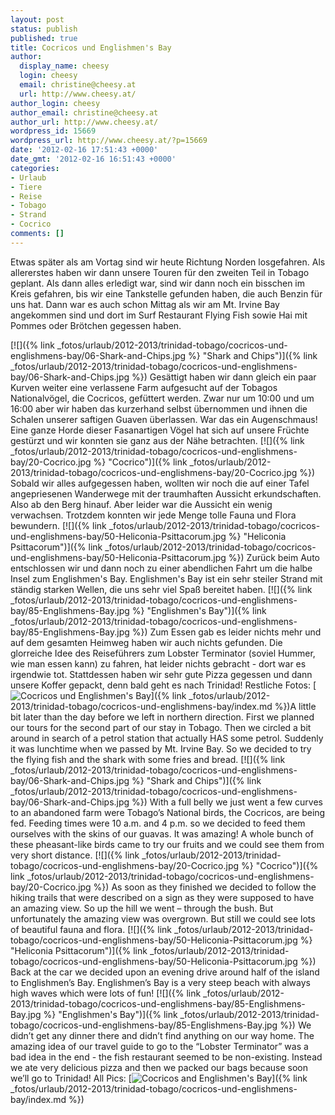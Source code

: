 ```yaml
---
layout: post
status: publish
published: true
title: Cocricos und Englishmen's Bay
author:
  display_name: cheesy
  login: cheesy
  email: christine@cheesy.at
  url: http://www.cheesy.at/
author_login: cheesy
author_email: christine@cheesy.at
author_url: http://www.cheesy.at/
wordpress_id: 15669
wordpress_url: http://www.cheesy.at/?p=15669
date: '2012-02-16 17:51:43 +0000'
date_gmt: '2012-02-16 16:51:43 +0000'
categories:
- Urlaub
- Tiere
- Reise
- Tobago
- Strand
- Cocrico
comments: []
---
```

<!--:de-->Etwas später als am Vortag sind wir heute Richtung Norden losgefahren. Als allererstes haben wir dann unsere Touren für den zweiten Teil in Tobago geplant. Als dann alles erledigt war, sind wir dann noch ein bisschen im Kreis gefahren, bis wir eine Tankstelle gefunden haben, die auch Benzin für uns hat. Dann war es auch schon Mittag als wir am Mt. Irvine Bay angekommen sind und dort im Surf Restaurant Flying Fish sowie Hai mit Pommes oder Brötchen gegessen haben.
[![]({% link _fotos/urlaub/2012-2013/trinidad-tobago/cocricos-und-englishmens-bay/06-Shark-and-Chips.jpg %} "Shark and Chips")]({% link _fotos/urlaub/2012-2013/trinidad-tobago/cocricos-und-englishmens-bay/06-Shark-and-Chips.jpg %})
Gesättigt haben wir dann gleich ein paar Kurven weiter eine verlassene Farm aufgesucht auf der Tobagos Nationalvögel, die Cocricos, gefüttert werden. Zwar nur um 10:00 und um 16:00 aber wir haben das kurzerhand selbst übernommen und ihnen die Schalen unserer saftigen Guaven überlassen. War das ein Augenschmaus! Eine ganze Horde dieser Fasanartigen Vögel hat sich auf unsere Früchte gestürzt und wir konnten sie ganz aus der Nähe betrachten.
[![]({% link _fotos/urlaub/2012-2013/trinidad-tobago/cocricos-und-englishmens-bay/20-Cocrico.jpg %} "Cocrico")]({% link _fotos/urlaub/2012-2013/trinidad-tobago/cocricos-und-englishmens-bay/20-Cocrico.jpg %})
Sobald wir alles aufgegessen haben, wollten wir noch die auf einer Tafel angepriesenen Wanderwege mit der traumhaften Aussicht erkundschaften. Also ab den Berg hinauf. Aber leider war die Aussicht ein wenig verwachsen. Trotzdem konnten wir jede Menge tolle Fauna und Flora bewundern.
[![]({% link _fotos/urlaub/2012-2013/trinidad-tobago/cocricos-und-englishmens-bay/50-Heliconia-Psittacorum.jpg %} "Heliconia Psittacorum")]({% link _fotos/urlaub/2012-2013/trinidad-tobago/cocricos-und-englishmens-bay/50-Heliconia-Psittacorum.jpg %})
Zurück beim Auto entschlossen wir und dann noch zu einer abendlichen Fahrt um die halbe Insel zum Englishmen's Bay. Englishmen's Bay ist ein sehr steiler Strand mit ständig starken Wellen, die uns sehr viel Spaß bereitet haben.
[![]({% link _fotos/urlaub/2012-2013/trinidad-tobago/cocricos-und-englishmens-bay/85-Englishmens-Bay.jpg %} "Englishmen's Bay")]({% link _fotos/urlaub/2012-2013/trinidad-tobago/cocricos-und-englishmens-bay/85-Englishmens-Bay.jpg %})
Zum Essen gab es leider nichts mehr und auf dem gesamten Heimweg haben wir auch nichts gefunden. Die glorreiche Idee des Reiseführers zum Lobster Terminator (soviel Hummer, wie man essen kann) zu fahren, hat leider nichts gebracht - dort war es irgendwie tot. Stattdessen haben wir sehr gute Pizza gegessen und dann unsere Koffer gepackt, denn bald geht es nach Trinidad!
Restliche Fotos:
[![](http://www.cheesy.at/wp-content/uploads/thumb12.jpg "Cocricos und Englishmen's Bay")]({% link _fotos/urlaub/2012-2013/trinidad-tobago/cocricos-und-englishmens-bay/index.md %})<!--:--><!--:en-->A little bit later than the day before we left in northern direction. First we planned our tours for the second part of our stay in Tobago. Then we circled a bit around in search of a petrol station that actually HAS some petrol. Suddenly it was lunchtime when we passed by Mt. Irvine Bay. So we decided to try the flying fish and the shark with some fries and bread.
[![]({% link _fotos/urlaub/2012-2013/trinidad-tobago/cocricos-und-englishmens-bay/06-Shark-and-Chips.jpg %} "Shark and Chips")]({% link _fotos/urlaub/2012-2013/trinidad-tobago/cocricos-und-englishmens-bay/06-Shark-and-Chips.jpg %})
With a full belly we just went a few curves to an abandoned farm were Tobago’s National birds, the Cocricos, are being fed. Feeding times were 10 a.m. and 4 p.m. so we decided to feed them ourselves with the skins of our guavas. It was amazing! A whole bunch of these pheasant-like birds came to try our fruits and we could see them from very short distance.
[![]({% link _fotos/urlaub/2012-2013/trinidad-tobago/cocricos-und-englishmens-bay/20-Cocrico.jpg %} "Cocrico")]({% link _fotos/urlaub/2012-2013/trinidad-tobago/cocricos-und-englishmens-bay/20-Cocrico.jpg %})
As soon as they finished we decided to follow the hiking trails that were described on a sign as they were supposed to have an amazing view. So up the hill we went – through the bush. But unfortunately the amazing view was overgrown. But still we could see lots of beautiful fauna and flora.
[![]({% link _fotos/urlaub/2012-2013/trinidad-tobago/cocricos-und-englishmens-bay/50-Heliconia-Psittacorum.jpg %} "Heliconia Psittacorum")]({% link _fotos/urlaub/2012-2013/trinidad-tobago/cocricos-und-englishmens-bay/50-Heliconia-Psittacorum.jpg %})
Back at the car we decided upon an evening drive around half of the island to Englishmen’s Bay. Englishmen’s Bay is a very steep beach with always high waves which were lots of fun!
[![]({% link _fotos/urlaub/2012-2013/trinidad-tobago/cocricos-und-englishmens-bay/85-Englishmens-Bay.jpg %} "Englishmen's Bay")]({% link _fotos/urlaub/2012-2013/trinidad-tobago/cocricos-und-englishmens-bay/85-Englishmens-Bay.jpg %})
We didn’t get any dinner there and didn’t find anything on our way home. The amazing idea of our travel guide to go to the “Lobster Terminator” was a bad idea in the end - the fish restaurant seemed to be non-existing. Instead we ate very delicious pizza and then we packed our bags because soon we’ll go to Trinidad!
All Pics:
[![](http://www.cheesy.at/wp-content/uploads/thumb12.jpg "Cocricos and Englishmen's Bay")]({% link _fotos/urlaub/2012-2013/trinidad-tobago/cocricos-und-englishmens-bay/index.md %})<!--:-->
